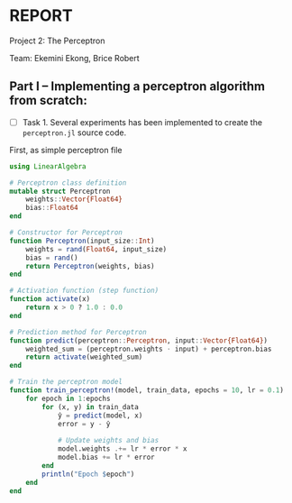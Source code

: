 # REPORT

Project 2: The Perceptron

Team: Ekemini Ekong, Brice Robert 

## Part I – Implementing a perceptron algorithm from scratch:

- [ ] Task 1. Several experiments has been implemented to create the  `perceptron.jl` source code.

First, as simple perceptron file

```julia
using LinearAlgebra

# Perceptron class definition
mutable struct Perceptron
    weights::Vector{Float64}
    bias::Float64
end

# Constructor for Perceptron
function Perceptron(input_size::Int)
    weights = rand(Float64, input_size)
    bias = rand()
    return Perceptron(weights, bias)
end

# Activation function (step function)
function activate(x)
    return x > 0 ? 1.0 : 0.0
end

# Prediction method for Perceptron
function predict(perceptron::Perceptron, input::Vector{Float64})
    weighted_sum = (perceptron.weights ⋅ input) + perceptron.bias
    return activate(weighted_sum)
end

# Train the perceptron model
function train_perceptron!(model, train_data, epochs = 10, lr = 0.1)
    for epoch in 1:epochs
        for (x, y) in train_data
            ŷ = predict(model, x)
            error = y - ŷ
            
            # Update weights and bias
            model.weights .+= lr * error * x
            model.bias += lr * error
        end
        println("Epoch $epoch")
    end
end
```
